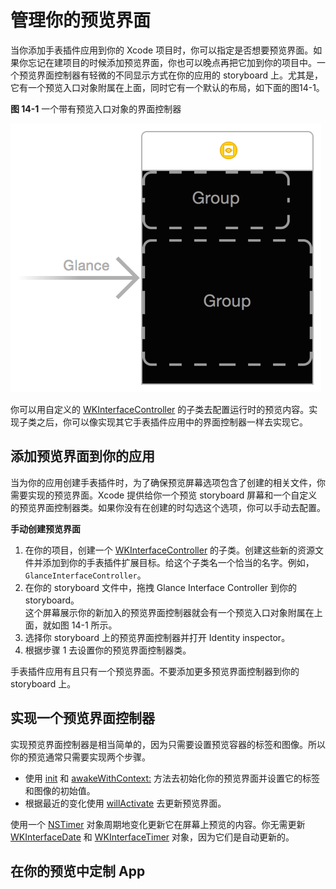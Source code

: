 # 管理你的预览界面

当你添加手表插件应用到你的 Xcode 项目时，你可以指定是否想要预览界面。如果你忘记在建项目的时候添加预览界面，你也可以晚点再把它加到你的项目中。一个预览界面控制器有轻微的不同显示方式在你的应用的 storyboard 上。尤其是，它有一个预览入口对象附属在上面，同时它有一个默认的布局，如下面的图14-1。

**图 14-1** 一个带有预览入口对象的界面控制器

![一个带有预览入口对象的界面控制器](../images/glance_interface_2x.png)   

你可以用自定义的 [WKInterfaceController](https://developer.apple.com/library/prerelease/ios/documentation/WatchKit/Reference/WKInterfaceController_class/index.html#//apple_ref/occ/cl/WKInterfaceController) 的子类去配置运行时的预览内容。实现子类之后，你可以像实现其它手表插件应用中的界面控制器一样去实现它。  

## 添加预览界面到你的应用

当为你的应用创建手表插件时，为了确保预览屏幕选项包含了创建的相关文件，你需要实现的预览界面。Xcode 提供给你一个预览 storyboard 屏幕和一个自定义的预览界面控制器类。如果你没有在创建的时勾选这个选项，你可以手动去配置。  

**手动创建预览界面**   

1. 在你的项目，创建一个 [WKInterfaceController](https://developer.apple.com/library/prerelease/ios/documentation/WatchKit/Reference/WKInterfaceController_class/index.html#//apple_ref/occ/cl/WKInterfaceController) 的子类。创建这些新的资源文件并添加到你的手表插件扩展目标。给这个子类名一个恰当的名字。例如，`GlanceInterfaceController`。  
2. 在你的 storyboard 文件中，拖拽 Glance Interface Controller 到你的 storyboard。  
这个屏幕展示你的新加入的预览界面控制器就会有一个预览入口对象附属在上面，就如图 14-1 所示。
3. 选择你 storyboard 上的预览界面控制器并打开 Identity inspector。
4. 根据步骤 1 去设置你的预览界面控制器类。  

手表插件应用有且只有一个预览界面。不要添加更多预览界面控制器到你的 storyboard 上。 

## 实现一个预览界面控制器

实现预览界面控制器是相当简单的，因为只需要设置预览容器的标签和图像。所以你的预览通常只需要实现两个步骤。  

- 使用 [init](https://developer.apple.com/library/prerelease/ios/documentation/WatchKit/Reference/WKInterfaceController_class/index.html#//apple_ref/occ/instm/WKInterfaceController/init) 和 [awakeWithContext:](https://developer.apple.com/library/prerelease/ios/documentation/WatchKit/Reference/WKInterfaceController_class/index.html#//apple_ref/occ/instm/WKInterfaceController/awakeWithContext:) 方法去初始化你的预览界面并设置它的标签和图像的初始值。
- 根据最近的变化使用 [willActivate](https://developer.apple.com/library/prerelease/ios/documentation/WatchKit/Reference/WKInterfaceController_class/index.html#//apple_ref/occ/instm/WKInterfaceController/willActivate) 去更新预览界面。   

使用一个 [NSTimer](https://developer.apple.com/library/prerelease/ios/documentation/Cocoa/Reference/Foundation/Classes/NSTimer_Class/index.html#//apple_ref/occ/cl/NSTimer) 对象周期地变化更新它在屏幕上预览的内容。你无需更新 [WKInterfaceDate](https://developer.apple.com/library/prerelease/ios/documentation/WatchKit/Reference/WKInterfaceDate_class/index.html#//apple_ref/occ/cl/WKInterfaceDate) 和 [WKInterfaceTimer](https://developer.apple.com/library/prerelease/ios/documentation/WatchKit/Reference/WKInterfaceTimer_class/index.html#//apple_ref/occ/cl/WKInterfaceTimer) 对象，因为它们是自动更新的。 

## 在你的预览中定制 App